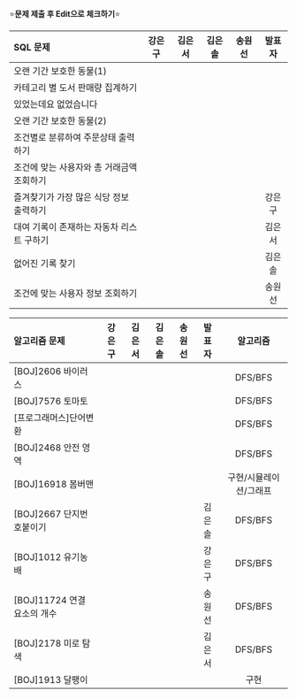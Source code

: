⭐**문제 제출 후 Edit으로 체크하기**⭐

|SQL 문제                              |강은구|김은서|김은솔|송원선|발표자|
|:-------------------------------------|:----:|:----:|:----:|:----:|:--:|
|오랜 기간 보호한 동물(1)                |      |      |      |      |    |
|카테고리 별 도서 판매량 집계하기         |      |      |      |      |    |
|있었는데요 없었습니다                   |      |      |      |      |    |
|오랜 기간 보호한 동물(2)                |      |      |      |      |    |
|조건별로 분류하여 주문상태 출력하기      |      |      |      |      |    |
|조건에 맞는 사용자와 총 거래금액 조회하기|      |      |      |      |    |
|즐겨찾기가 가장 많은 식당 정보 출력하기  |      |      |      |      | 강은구 |
|대여 기록이 존재하는 자동차 리스트 구하기|      |      |      |      | 김은서 |
|	없어진 기록 찾기                      |      |      |      |      | 김은솔 |
|조건에 맞는 사용자 정보 조회하기        |      |      |      |      | 송원선 |

|알고리즘 문제             |강은구|김은서|김은솔|송원선|발표자  |알고리즘|
|:-------------------------|:----:|:----:|:----:|:----:|:----:|:------:|
|[BOJ]2606 바이러스         |      |      |      |      |      |DFS/BFS |
|[BOJ]7576 토마토           |      |      |      |      |      |DFS/BFS|
|[프로그래머스]단어변환      |      |      |      |      |      |DFS/BFS|
|[BOJ]2468 안전 영역        |      |      |      |      |      |DFS/BFS |
|[BOJ]16918 봄버맨          |      |      |      |      |      |구현/시뮬레이션/그래프 |
|[BOJ]2667 단지번호붙이기    |      |      |      |      |김은솔|DFS/BFS |
|[BOJ]1012 유기농 배        |      |      |      |      |강은구|DFS/BFS |
|[BOJ]11724 연결 요소의 개수 |      |      |      |      |송원선|DFS/BFS |
|[BOJ]2178 미로 탐색        |      |      |      |      |김은서|DFS/BFS|
|[BOJ]1913 달팽이           |      |      |      |      |    |구현|
